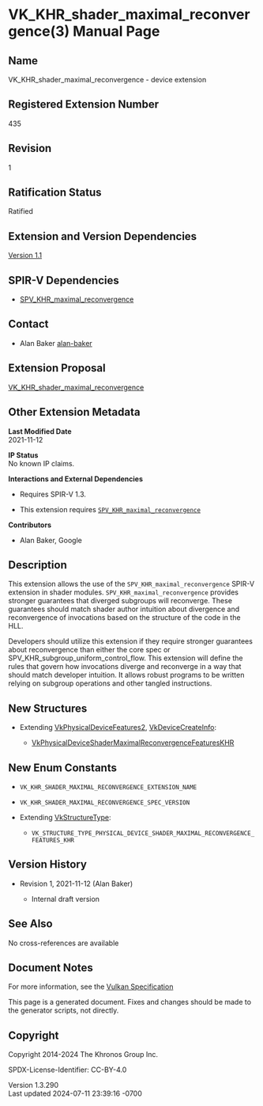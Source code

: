 # VK_KHR_shader_maximal_reconvergence(3) Manual Page

## Name

VK_KHR_shader_maximal_reconvergence - device extension



## <a href="#_registered_extension_number" class="anchor"></a>Registered Extension Number

435

## <a href="#_revision" class="anchor"></a>Revision

1

## <a href="#_ratification_status" class="anchor"></a>Ratification Status

Ratified

## <a href="#_extension_and_version_dependencies" class="anchor"></a>Extension and Version Dependencies

[Version 1.1](#versions-1.1)  

## <a href="#_spir_v_dependencies" class="anchor"></a>SPIR-V Dependencies

- [SPV_KHR_maximal_reconvergence](https://htmlpreview.github.io/?https://github.com/KhronosGroup/SPIRV-Registry/blob/main/extensions/KHR/SPV_KHR_maximal_reconvergence.html)

## <a href="#_contact" class="anchor"></a>Contact

- Alan Baker <a
  href="https://github.com/KhronosGroup/Vulkan-Docs/issues/new?body=%5BVK_KHR_shader_maximal_reconvergence%5D%20@alan-baker%0A*Here%20describe%20the%20issue%20or%20question%20you%20have%20about%20the%20VK_KHR_shader_maximal_reconvergence%20extension*"
  target="_blank" rel="nofollow noopener"><em></em>alan-baker</a>

## <a href="#_extension_proposal" class="anchor"></a>Extension Proposal

[VK_KHR_shader_maximal_reconvergence](https://github.com/KhronosGroup/Vulkan-Docs/tree/main/proposals/VK_KHR_shader_maximal_reconvergence.adoc)

## <a href="#_other_extension_metadata" class="anchor"></a>Other Extension Metadata

**Last Modified Date**  
2021-11-12

**IP Status**  
No known IP claims.

**Interactions and External Dependencies**  
- Requires SPIR-V 1.3.

- This extension requires
  [`SPV_KHR_maximal_reconvergence`](https://htmlpreview.github.io/?https://github.com/KhronosGroup/SPIRV-Registry/blob/main/extensions/KHR/SPV_KHR_maximal_reconvergence.html)

**Contributors**  
- Alan Baker, Google

## <a href="#_description" class="anchor"></a>Description

This extension allows the use of the `SPV_KHR_maximal_reconvergence`
SPIR-V extension in shader modules. `SPV_KHR_maximal_reconvergence`
provides stronger guarantees that diverged subgroups will reconverge.
These guarantees should match shader author intuition about divergence
and reconvergence of invocations based on the structure of the code in
the HLL.

Developers should utilize this extension if they require stronger
guarantees about reconvergence than either the core spec or
SPV_KHR_subgroup_uniform_control_flow. This extension will define the
rules that govern how invocations diverge and reconverge in a way that
should match developer intuition. It allows robust programs to be
written relying on subgroup operations and other tangled instructions.

## <a href="#_new_structures" class="anchor"></a>New Structures

- Extending [VkPhysicalDeviceFeatures2](https://registry.khronos.org/vulkan/specs/1.3-extensions/man/html/VkPhysicalDeviceFeatures2.html),
  [VkDeviceCreateInfo](https://registry.khronos.org/vulkan/specs/1.3-extensions/man/html/VkDeviceCreateInfo.html):

  - [VkPhysicalDeviceShaderMaximalReconvergenceFeaturesKHR](https://registry.khronos.org/vulkan/specs/1.3-extensions/man/html/VkPhysicalDeviceShaderMaximalReconvergenceFeaturesKHR.html)

## <a href="#_new_enum_constants" class="anchor"></a>New Enum Constants

- `VK_KHR_SHADER_MAXIMAL_RECONVERGENCE_EXTENSION_NAME`

- `VK_KHR_SHADER_MAXIMAL_RECONVERGENCE_SPEC_VERSION`

- Extending [VkStructureType](https://registry.khronos.org/vulkan/specs/1.3-extensions/man/html/VkStructureType.html):

  - `VK_STRUCTURE_TYPE_PHYSICAL_DEVICE_SHADER_MAXIMAL_RECONVERGENCE_FEATURES_KHR`

## <a href="#_version_history" class="anchor"></a>Version History

- Revision 1, 2021-11-12 (Alan Baker)

  - Internal draft version

## <a href="#_see_also" class="anchor"></a>See Also

No cross-references are available

## <a href="#_document_notes" class="anchor"></a>Document Notes

For more information, see the <a
href="https://registry.khronos.org/vulkan/specs/1.3-extensions/html/vkspec.html#VK_KHR_shader_maximal_reconvergence"
target="_blank" rel="noopener">Vulkan Specification</a>

This page is a generated document. Fixes and changes should be made to
the generator scripts, not directly.

## <a href="#_copyright" class="anchor"></a>Copyright

Copyright 2014-2024 The Khronos Group Inc.

SPDX-License-Identifier: CC-BY-4.0

Version 1.3.290  
Last updated 2024-07-11 23:39:16 -0700
